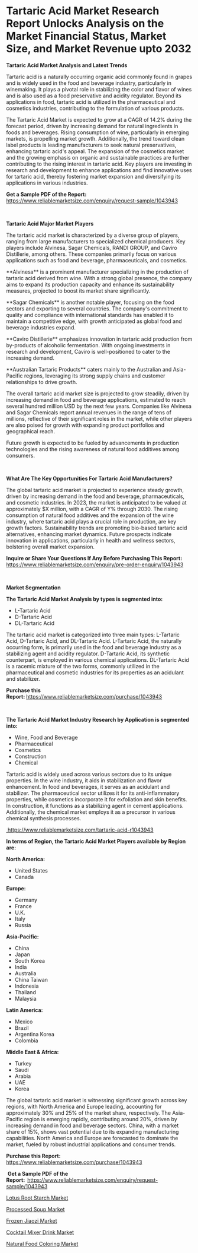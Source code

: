 <p><h1>Tartaric Acid Market Research Report Unlocks Analysis on the Market Financial Status, Market Size, and Market Revenue upto 2032</h1></p><p><strong>Tartaric Acid Market Analysis and Latest Trends</strong></p>
<p><p>Tartaric acid is a naturally occurring organic acid commonly found in grapes and is widely used in the food and beverage industry, particularly in winemaking. It plays a pivotal role in stabilizing the color and flavor of wines and is also used as a food preservative and acidity regulator. Beyond its applications in food, tartaric acid is utilized in the pharmaceutical and cosmetics industries, contributing to the formulation of various products.</p><p>The Tartaric Acid Market is expected to grow at a CAGR of 14.2% during the forecast period, driven by increasing demand for natural ingredients in foods and beverages. Rising consumption of wine, particularly in emerging markets, is propelling market growth. Additionally, the trend toward clean label products is leading manufacturers to seek natural preservatives, enhancing tartaric acid's appeal. The expansion of the cosmetics market and the growing emphasis on organic and sustainable practices are further contributing to the rising interest in tartaric acid. Key players are investing in research and development to enhance applications and find innovative uses for tartaric acid, thereby fostering market expansion and diversifying its applications in various industries.</p></p>
<p><strong>Get a Sample PDF of the Report:&nbsp;</strong> <a href="https://www.reliablemarketsize.com/enquiry/request-sample/1043943?utm_campaign=1898&utm_medium=2&utm_source=Github&utm_content=ia&utm_term=07042025&utm_id=tartaric-acid">https://www.reliablemarketsize.com/enquiry/request-sample/1043943</a></p>
<p>&nbsp;</p>
<p><strong>Tartaric Acid Major Market Players</strong></p>
<p><p>The tartaric acid market is characterized by a diverse group of players, ranging from large manufacturers to specialized chemical producers. Key players include Alvinesa, Sagar Chemicals, RANDI GROUP, and Caviro Distillerie, among others. These companies primarily focus on various applications such as food and beverage, pharmaceuticals, and cosmetics.</p><p>**Alvinesa** is a prominent manufacturer specializing in the production of tartaric acid derived from wine. With a strong global presence, the company aims to expand its production capacity and enhance its sustainability measures, projected to boost its market share significantly.</p><p>**Sagar Chemicals** is another notable player, focusing on the food sectors and exporting to several countries. The company's commitment to quality and compliance with international standards has enabled it to maintain a competitive edge, with growth anticipated as global food and beverage industries expand.</p><p>**Caviro Distillerie** emphasizes innovation in tartaric acid production from by-products of alcoholic fermentation. With ongoing investments in research and development, Caviro is well-positioned to cater to the increasing demand.</p><p>**Australian Tartaric Products** caters mainly to the Australian and Asia-Pacific regions, leveraging its strong supply chains and customer relationships to drive growth.</p><p>The overall tartaric acid market size is projected to grow steadily, driven by increasing demand in food and beverage applications, estimated to reach several hundred million USD by the next few years. Companies like Alvinesa and Sagar Chemicals report annual revenues in the range of tens of millions, reflective of their significant roles in the market, while other players are also poised for growth with expanding product portfolios and geographical reach. </p><p>Future growth is expected to be fueled by advancements in production technologies and the rising awareness of natural food additives among consumers.</p></p>
<p>&nbsp;</p>
<p><strong>What Are The Key Opportunities For Tartaric Acid Manufacturers?</strong></p>
<p><p>The global tartaric acid market is projected to experience steady growth, driven by increasing demand in the food and beverage, pharmaceuticals, and cosmetic industries. In 2023, the market is anticipated to be valued at approximately $X million, with a CAGR of Y% through 2030. The rising consumption of natural food additives and the expansion of the wine industry, where tartaric acid plays a crucial role in production, are key growth factors. Sustainability trends are promoting bio-based tartaric acid alternatives, enhancing market dynamics. Future prospects indicate innovation in applications, particularly in health and wellness sectors, bolstering overall market expansion.</p></p>
<p><strong>Inquire or Share Your Questions If Any Before Purchasing This Report:</strong> <a href="https://www.reliablemarketsize.com/enquiry/pre-order-enquiry/1043943?utm_campaign=1898&utm_medium=2&utm_source=Github&utm_content=ia&utm_term=07042025&utm_id=tartaric-acid">https://www.reliablemarketsize.com/enquiry/pre-order-enquiry/1043943</a></p>
<p>&nbsp;</p>
<p><strong>Market Segmentation</strong></p>
<p><strong>The Tartaric Acid Market Analysis by types is segmented into:</strong></p>
<p><ul><li>L-Tartaric Acid</li><li>D-Tartaric Acid</li><li>DL-Tartaric Acid</li></ul></p>
<p><p>The tartaric acid market is categorized into three main types: L-Tartaric Acid, D-Tartaric Acid, and DL-Tartaric Acid. L-Tartaric Acid, the naturally occurring form, is primarily used in the food and beverage industry as a stabilizing agent and acidity regulator. D-Tartaric Acid, its synthetic counterpart, is employed in various chemical applications. DL-Tartaric Acid is a racemic mixture of the two forms, commonly utilized in the pharmaceutical and cosmetic industries for its properties as an acidulant and stabilizer.</p></p>
<p><strong>Purchase this Report:&nbsp;</strong><a href="https://www.reliablemarketsize.com/purchase/1043943?utm_campaign=1898&utm_medium=2&utm_source=Github&utm_content=ia&utm_term=07042025&utm_id=tartaric-acid">https://www.reliablemarketsize.com/purchase/1043943</a></p>
<p>&nbsp;</p>
<p><strong>The Tartaric Acid Market Industry Research by Application is segmented into:</strong></p>
<p><ul><li>Wine, Food and Beverage</li><li>Pharmaceutical</li><li>Cosmetics</li><li>Construction</li><li>Chemical</li></ul></p>
<p><p>Tartaric acid is widely used across various sectors due to its unique properties. In the wine industry, it aids in stabilization and flavor enhancement. In food and beverages, it serves as an acidulant and stabilizer. The pharmaceutical sector utilizes it for its anti-inflammatory properties, while cosmetics incorporate it for exfoliation and skin benefits. In construction, it functions as a stabilizing agent in cement applications. Additionally, the chemical market employs it as a precursor in various chemical synthesis processes.</p></p>
<p><a href="https://www.reliablemarketsize.com/tartaric-acid-r1043943?utm_campaign=1898&utm_medium=2&utm_source=Github&utm_content=ia&utm_term=07042025&utm_id=tartaric-acid">&nbsp;https://www.reliablemarketsize.com/tartaric-acid-r1043943</a></p>
<p><strong>In terms of Region, the Tartaric Acid Market Players available by Region are:</strong></p>
<p>
    <p> <strong> North America: </strong>
        <ul>
            <li>United States</li>
            <li>Canada</li>
        </ul>
        </p> 
    <p> <strong> Europe: </strong>
        <ul>
            <li>Germany</li>
            <li>France</li>
            <li>U.K.</li>
            <li>Italy</li>
            <li>Russia</li>
        </ul>
        </p> 
    <p> <strong> Asia-Pacific: </strong>
        <ul>
            <li>China</li>
            <li>Japan</li>
            <li>South Korea</li>
            <li>India</li>
            <li>Australia</li>
            <li>China Taiwan</li>
            <li>Indonesia</li>
            <li>Thailand</li>
            <li>Malaysia</li>
        </ul>
        </p> 
    <p> <strong> Latin America: </strong>
        <ul>
            <li>Mexico</li>
            <li>Brazil</li>
            <li>Argentina Korea</li>
            <li>Colombia</li>
        </ul>
        </p> 
    <p> <strong> Middle East & Africa: </strong>
        <ul>
            <li>Turkey</li>
            <li>Saudi</li>
            <li>Arabia</li>
            <li>UAE</li>
            <li>Korea</li>
        </ul>
    </p>
    </p>
<p><p>The global tartaric acid market is witnessing significant growth across key regions, with North America and Europe leading, accounting for approximately 30% and 25% of the market share, respectively. The Asia-Pacific region is emerging rapidly, contributing around 20%, driven by increasing demand in food and beverage sectors. China, with a market share of 15%, shows vast potential due to its expanding manufacturing capabilities. North America and Europe are forecasted to dominate the market, fueled by robust industrial applications and consumer trends.</p></p>
<p><strong>Purchase this Report: </strong><a href="https://www.reliablemarketsize.com/purchase/1043943?utm_campaign=1898&utm_medium=2&utm_source=Github&utm_content=ia&utm_term=07042025&utm_id=tartaric-acid">https://www.reliablemarketsize.com/purchase/1043943</a></p>
<p>&nbsp;<strong>Get a Sample PDF of the Report:&nbsp;&nbsp;</strong><a href="https://www.reliablemarketsize.com/enquiry/request-sample/1043943?utm_campaign=1898&utm_medium=2&utm_source=Github&utm_content=ia&utm_term=07042025&utm_id=tartaric-acid">https://www.reliablemarketsize.com/enquiry/request-sample/1043943</a></p>
<p><strong></strong></p>
<p><p><a href="https://github.com/pelegeazlie5/Market-Research-Report-List-1/blob/main/lotus-root-starch-market.md?utm_campaign=1898&utm_medium=2&utm_source=Github&utm_content=ia&utm_term=07042025&utm_id=tartaric-acid">Lotus Root Starch Market</a></p><p><a href="https://github.com/poskaturovtl/Market-Research-Report-List-1/blob/main/processed-soup-market.md?utm_campaign=1898&utm_medium=2&utm_source=Github&utm_content=ia&utm_term=07042025&utm_id=tartaric-acid">Processed Soup Market</a></p><p><a href="https://github.com/rafiishibu00/Market-Research-Report-List-1/blob/main/frozen-jiaozi-market.md?utm_campaign=1898&utm_medium=2&utm_source=Github&utm_content=ia&utm_term=07042025&utm_id=tartaric-acid">Frozen Jiaozi Market</a></p><p><a href="https://github.com/duerknikko44/Market-Research-Report-List-1/blob/main/cocktail-mixer-drink-market.md?utm_campaign=1898&utm_medium=2&utm_source=Github&utm_content=ia&utm_term=07042025&utm_id=tartaric-acid">Cocktail Mixer Drink Market</a></p><p><a href="https://github.com/paulierasho/Market-Research-Report-List-1/blob/main/natural-food-coloring-market.md?utm_campaign=1898&utm_medium=2&utm_source=Github&utm_content=ia&utm_term=07042025&utm_id=tartaric-acid">Natural Food Coloring Market</a></p></p>